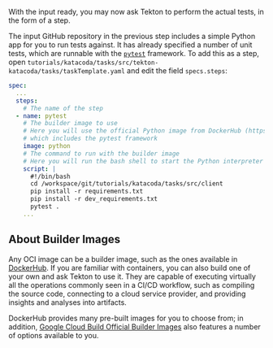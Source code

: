 With the input ready, you may now ask Tekton to perform the actual tests, in
the form of a step.

The input GitHub repository in the previous step includes a simple Python app
for you to run tests against. It has already specified a number of unit tests,
which are runnable with the [`pytest`](https://docs.pytest.org/en/latest/) framework.
To add this as a step, open `tutorials/katacoda/tasks/src/tekton-katacoda/tasks/taskTemplate.yaml`
and edit the field `specs.steps`:

```yaml
spec:
  ...
  steps:
    # The name of the step
  - name: pytest
    # The builder image to use
    # Here you will use the official Python image from DockerHub (https://hub.docker.com/_/python)
    # which includes the pytest framework
    image: python
    # The command to run with the builder image
    # Here you will run the bash shell to start the Python interpreter
    script: |
      #!/bin/bash
      cd /workspace/git/tutorials/katacoda/tasks/src/client
      pip install -r requirements.txt
      pip install -r dev_requirements.txt
      pytest .
    ...
```

## About Builder Images

Any OCI image can be a builder image, such as the ones available in [DockerHub](https://hub.docker.com/).
If you are familiar with containers, you can also build one of your own and
ask Tekton to use it. They are capable of executing virtually all the operations
commonly seen in a CI/CD workflow, such as compiling the source code,
connecting to a cloud service provider, and providing insights and analyses
into artifacts.

DockerHub provides many pre-built images for you to choose from; in addition,
[Google Cloud Build Official Builder Images](https://github.com/GoogleCloudPlatform/cloud-builders)
also features a number of options available to you.
